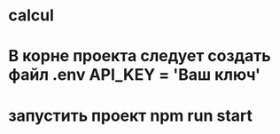 # calcul

# В корне проекта следует создать файл .env API_KEY = 'Ваш ключ'
# запустить проект npm run start